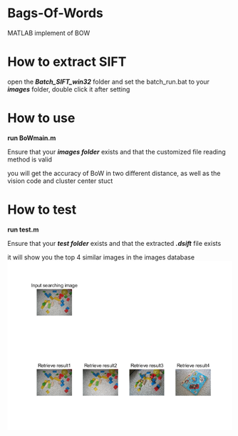 # Bags-Of-Words
MATLAB implement of BOW

# How to extract SIFT
open the ***Batch_SIFT_win32*** folder and set the batch_run.bat to your ***images*** folder, double click it after setting

# How to use
__run BoWmain.m__

Ensure that your ***images folder*** exists and that the customized file reading method is valid

you will get the accuracy of BoW in two different distance, as well as the vision code and cluster center stuct 

# How to test
__run test.m__

Ensure that your ***test folder*** exists and that the extracted ***.dsift*** file exists

it will show you the top 4 similar images in the images database
![image](https://github.com/GiorMM/Bag-Of-Words/blob/main/test_result.png)

